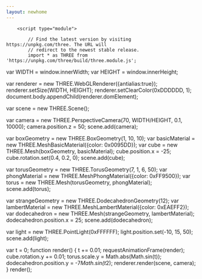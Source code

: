 ```yaml
---
layout: newhome
---
```


<html>
	<head>
		<meta charset="utf-8">
		<title>A torus knot</title>
		<style>
			body { margin: 0; }
		</style>
	</head>
	<body>


		<script type="module">

            // Find the latest version by visiting https://unpkg.com/three. The URL will
            // redirect to the newest stable release.
            import * as THREE from 'https://unpkg.com/three/build/three.module.js';


var WIDTH = window.innerWidth;
var HEIGHT = window.innerHeight;

var renderer = new THREE.WebGLRenderer({antialias:true});
renderer.setSize(WIDTH, HEIGHT);
renderer.setClearColor(0xDDDDDD, 1);
document.body.appendChild(renderer.domElement);

var scene = new THREE.Scene();

var camera = new THREE.PerspectiveCamera(70, WIDTH/HEIGHT, 0.1, 10000);
camera.position.z = 50;
scene.add(camera);

var boxGeometry = new THREE.BoxGeometry(1, 10, 10);
var basicMaterial = new THREE.MeshBasicMaterial({color: 0x0095DD});
var cube = new THREE.Mesh(boxGeometry, basicMaterial);
cube.position.x = -25;
cube.rotation.set(0.4, 0.2, 0);
scene.add(cube);

var torusGeometry = new THREE.TorusGeometry(7, 1, 6, 50);
var phongMaterial = new THREE.MeshPhongMaterial({color: 0xFF9500});
var torus = new THREE.Mesh(torusGeometry, phongMaterial);
scene.add(torus);

var strangeGeometry = new THREE.DodecahedronGeometry(12);
var lambertMaterial = new THREE.MeshLambertMaterial({color: 0xEAEFF2});
var dodecahedron = new THREE.Mesh(strangeGeometry, lambertMaterial);
dodecahedron.position.x = 25;
scene.add(dodecahedron);

var light = new THREE.PointLight(0xFFFFFF);
light.position.set(-10, 15, 50);
scene.add(light);

var t = 0;
function render() {
	t += 0.01;
	requestAnimationFrame(render);
	cube.rotation.y += 0.01;
	torus.scale.y = Math.abs(Math.sin(t));
	dodecahedron.position.y = -7*Math.sin(t*2);
	renderer.render(scene, camera);
}
render();
</script>
</body>
</html>
